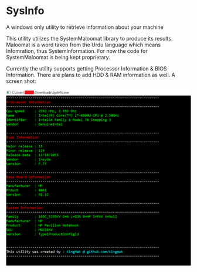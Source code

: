 # SysInfo
A windows only utility to retrieve information about your machine<br>

This utility utilizes the SystemMaloomat library to produce its results. Maloomat is a word taken from the Urdu language which means Infomration, thus SystemInformation. For now the code for SystemMaloomat is being kept proprietary.<br>

Currently the utility supports getting Processor Information & BIOS Information. There are plans to add HDD & RAM information as well.
A screen shot:

![windows screenshot](https://github.com/kingmak/SysInfo/raw/master/ScreenShot/look.png)
